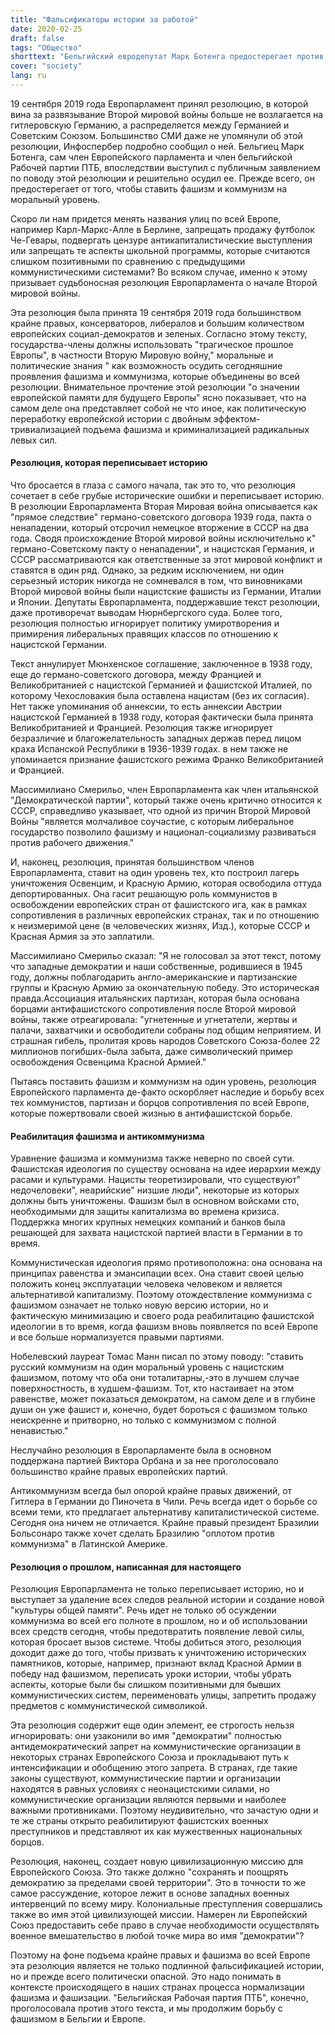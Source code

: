 ```yaml
---
title: "Фальсификаторы истории за работой"
date: 2020-02-25
draft: false
tags: "Общество"
shorttext: "Бельгийский евродепутат Марк Ботенга предостерегает против морального уравнения фашизма и коммунизма в политике."
cover: "society"
lang: ru
---
```


19 сентября 2019 года Европарламент принял резолюцию, в которой вина за развязывание Второй мировой войны больше не возлагается на гитлеровскую Германию, а распределяется между Германией и Советским Союзом. Большинство СМИ даже не упомянули об этой резолюции, Инфоспербер подробно сообщил о ней. Бельгиец Марк Ботенга, сам член Европейского парламента и член бельгийской Рабочей партии ПТБ, впоследствии выступил с публичным заявлением по поводу этой резолюции и решительно осудил ее. Прежде всего, он предостерегает от того, чтобы ставить фашизм и коммунизм на моральный уровень.

Скоро ли нам придется менять названия улиц по всей Европе, например Карл-Маркс-Алле в Берлине, запрещать продажу футболок Че-Гевары, подвергать цензуре антикапиталистические выступления или запрещать те аспекты школьной программы, которые считаются слишком позитивными по сравнению с предыдущими коммунистическими системами? Во всяком случае, именно к этому призывает судьбоносная резолюция Европарламента о начале Второй мировой войны.

Эта резолюция была принята 19 сентября 2019 года большинством крайне правых, консерваторов, либералов и большим количеством европейских социал-демократов и зеленых.  Согласно этому тексту, государства-члены должны использовать "трагическое прошлое Европы", в частности Вторую Мировую войну," моральные и политические знания " как возможность осудить сегодняшние проявления фашизма и коммунизма, которые объединены во всей резолюции. Внимательное прочтение этой резолюции "о значении европейской памяти для будущего Европы" ясно показывает, что на самом деле она представляет собой не что иное, как политическую переработку европейской истории с двойным эффектом-тривиализацией подъема фашизма и криминализацией радикальных левых сил.

#### Резолюция, которая переписывает историю

Что бросается в глаза с самого начала, так это то, что резолюция сочетает в себе грубые исторические ошибки и переписывает историю. В резолюции Европарламента Вторая Мировая война описывается как "прямое следствие" германо-советского договора 1939 года, пакта о ненападении, который отсрочил немецкое вторжение в СССР на два года. Сводя происхождение Второй мировой войны исключительно к" германо-Советскому пакту о ненападении", и нацистская Германия, и СССР рассматриваются как ответственные за этот мировой конфликт и ставятся в один ряд. Однако, за редким исключением, ни один серьезный историк никогда не сомневался в том, что виновниками Второй мировой войны были нацистские фашисты из Германии, Италии и Японии. Депутаты Европарламента, поддержавшие текст резолюции, даже противоречат выводам Нюрнбергского суда. Более того, резолюция полностью игнорирует политику умиротворения и примирения либеральных правящих классов по отношению к нацистской Германии.

Текст аннулирует Мюнхенское соглашение, заключенное в 1938 году, еще до германо-советского договора, между Францией и Великобританией с нацистской Германией и фашистской Италией, по которому Чехословакия была оставлена нацистам (без их согласия). Нет также упоминания об аннексии, то есть аннексии Австрии нацистской Германией в 1938 году, которая фактически была принята Великобританией и Францией. Резолюция также игнорирует безразличие и благожелательность западных держав перед лицом краха Испанской Республики в 1936-1939 годах. в нем также не упоминается признание фашистского режима Франко Великобританией и Францией.

Массимилиано Смерильо, член Европарламента как член итальянской "Демократической партии", который также очень критично относится к СССР, справедливо указывает, что одной из причин Второй Мировой Войны "является молчаливое соучастие, с которым либеральное государство позволило фашизму и национал-социализму развиваться против рабочего движения."

И, наконец, резолюция, принятая большинством членов Европарламента, ставит на один уровень тех, кто построил лагерь уничтожения Освенцим, и Красную Армию, которая освободила оттуда депортированных. Она гасит решающую роль коммунистов в освобождении европейских стран от фашистского ига, как в рамках сопротивления в различных европейских странах, так и по отношению к неизмеримой цене (в человеческих жизнях, Изд.), которые СССР и Красная Армия за это заплатили.

Массимилиано Смерильо сказал: "Я не голосовал за этот текст, потому что западные демократии и наши собственные, родившиеся в 1945 году, должны поблагодарить англо-американские и партизанские группы и Красную Армию за окончательную победу. Это историческая правда.Ассоциация итальянских партизан, которая была основана борцами антифашистского сопротивления после Второй мировой войны, также отреагировала: "угнетенные и угнетатели, жертвы и палачи, захватчики и освободители собраны под общим неприятием. И страшная гибель, пролитая кровь народов Советского Союза-более 22 миллионов погибших-была забыта, даже символический пример освобождения Освенцима Красной Армией."

Пытаясь поставить фашизм и коммунизм на один уровень, резолюция Европейского парламента де-факто оскорбляет наследие и борьбу всех тех коммунистов, партизан и борцов сопротивления по всей Европе, которые пожертвовали своей жизнью в антифашистской борьбе.

#### Реабилитация фашизма и антикоммунизма

Уравнение фашизма и коммунизма также неверно по своей сути. Фашистская идеология по существу основана на идее иерархии между расами и культурами. Нацисты теоретизировали, что существуют" недочеловеки", неарийские" низшие люди", некоторые из которых должны быть уничтожены. Фашизм был в основном войсками сто, необходимыми для защиты капитализма во времена кризиса. Поддержка многих крупных немецких компаний и банков была решающей для захвата нацистской партией власти в Германии в то время.

Коммунистическая идеология прямо противоположна: она основана на принципах равенства и эмансипации всех. Она ставит своей целью положить конец эксплуатации человека человеком и является альтернативой капитализму. Поэтому отождествление коммунизма с фашизмом означает не только новую версию истории, но и фактическую минимизацию и своего рода реабилитацию фашистской идеологии в то время, когда фашизм вновь появляется по всей Европе и все больше нормализуется правыми партиями.

Нобелевский лауреат Томас Манн писал по этому поводу: "ставить русский коммунизм на один моральный уровень с нацистским фашизмом, потому что оба они тоталитарны,-это в лучшем случае поверхностность, в худшем-фашизм. Тот, кто настаивает на этом равенстве, может показаться демократом, на самом деле и в глубине души он уже фашист и, конечно, будет бороться с фашизмом только неискренне и притворно, но только с коммунизмом с полной ненавистью."

Неслучайно резолюция в Европарламенте была в основном поддержана партией Виктора Орбана и за нее проголосовало большинство крайне правых европейских партий.

Антикоммунизм всегда был опорой крайне правых движений, от Гитлера в Германии до Пиночета в Чили. Речь всегда идет о борьбе со всеми теми, кто предлагает альтернативу капиталистической системе. Сегодня она ничем не отличается. Крайне правый президент Бразилии Больсонаро также хочет сделать Бразилию "оплотом против коммунизма" в Латинской Америке.

#### Резолюция о прошлом, написанная для настоящего

Резолюция Европарламента не только переписывает историю, но и выступает за удаление всех следов реальной истории и создание новой "культуры общей памяти". Речь идет не только об осуждении коммунизма во всей его полноте в прошлом, но и об использовании всех средств сегодня, чтобы предотвратить появление левой силы, которая бросает вызов системе. Чтобы добиться этого, резолюция доходит даже до того, чтобы призвать к уничтожению исторических памятников, которые, например, признают вклад Красной Армии в победу над фашизмом, переписать уроки истории, чтобы убрать аспекты, которые были бы слишком позитивными для бывших коммунистических систем, переименовать улицы, запретить продажу предметов с коммунистической символикой.

Эта резолюция содержит еще один элемент, ее строгость нельзя игнорировать: они узаконили во имя "демократии" полностью антидемократический запрет на коммунистические организации в некоторых странах Европейского Союза и прокладывают путь к интенсификации и обобщению этого запрета. В странах, где такие законы существуют, коммунистические партии и организации находятся в равных условиях с неонацистскими силами, но коммунистические организации являются первыми и наиболее важными противниками. Поэтому неудивительно, что зачастую одни и те же страны открыто реабилитируют фашистских военных преступников и представляют их как мужественных национальных борцов.

Резолюция, наконец, создает новую цивилизационную миссию для Европейского Союза. Это также должно "сохранять и поощрять демократию за пределами своей территории". Это в точности то же самое рассуждение, которое лежит в основе западных военных интервенций по всему миру. Колониальные преступления совершались также во имя этой цивилизующей миссии. Намерен ли Европейский Союз предоставить себе право в случае необходимости осуществлять военное вмешательство в любой точке мира во имя "демократии"?

Поэтому на фоне подъема крайне правых и фашизма во всей Европе эта резолюция является не только подлинной фальсификацией истории, но и прежде всего политически опасной. Это надо понимать в контексте происходящего в наших странах процесса нормализации фашизма и фашизации. "Бельгийская Рабочая партия ПТБ", конечно, проголосовала против этого текста, и мы продолжим борьбу с фашизмом в Бельгии и Европе.
